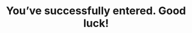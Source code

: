 ---
layout: entered
id: entered
nav: false

title: You’ve successfully entered. Good luck!
cta:
  text: Back to the Overview
  link: "{{site.baseurl}}"
---